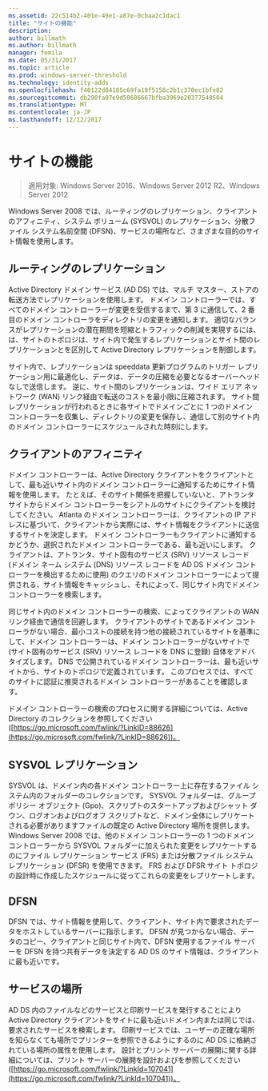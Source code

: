 ```yaml
---
ms.assetid: 22c514b2-401e-49e1-a87e-0cbaa2c1dac1
title: "サイトの機能"
description: 
author: billmath
ms.author: billmath
manager: femila
ms.date: 05/31/2017
ms.topic: article
ms.prod: windows-server-threshold
ms.technology: identity-adds
ms.openlocfilehash: f40122d84185c69fa19f5158c2b1c370ec1bfe82
ms.sourcegitcommit: db290fa07e9d50686667bfba3969e20377548504
ms.translationtype: MT
ms.contentlocale: ja-JP
ms.lasthandoff: 12/12/2017
---
```

# <a name="site-functions"></a>サイトの機能

>適用対象: Windows Server 2016、Windows Server 2012 R2、Windows Server 2012

 Windows Server 2008 では、ルーティングのレプリケーション、クライアントのアフィニティ、システム ボリューム (SYSVOL) のレプリケーション、分散ファイル システム名前空間 (DFSN)、サービスの場所など、さまざまな目的のサイト情報を使用します。  
  
## <a name="routing-replication"></a>ルーティングのレプリケーション  
Active Directory ドメイン サービス (AD DS) では、マルチ マスター、ストアの転送方法でレプリケーションを使用します。 ドメイン コントローラーでは、すべてのドメイン コントローラーが変更を受信するまで、第 3 に通信して、2 番目のドメイン コントローラをディレクトリの変更を通知します。 適切なバランスがレプリケーションの潜在期間を短縮とトラフィックの削減を実現するには、は、サイトのトポロジは、サイト内で発生するレプリケーションとサイト間のレプリケーションとを区別して Active Directory レプリケーションを制御します。  
  
サイト内で、レプリケーションは speeddata 更新プログラムのトリガー レプリケーション用に最適化し、データは、データの圧縮を必要となるオーバーヘッドなしで送信します。 逆に、サイト間のレプリケーションは、ワイド エリア ネットワーク (WAN) リンク経由で転送のコストを最小限に圧縮されます。 サイト間レプリケーションが行われるときに各サイトでドメインごとに 1 つのドメイン コントローラーを収集し、ディレクトリの変更を保存し、通信して別のサイト内のドメイン コントローラーにスケジュールされた時刻にします。  
  
## <a name="client-affinity"></a>クライアントのアフィニティ  
ドメイン コントローラーは、Active Directory クライアントをクライアントとして、最も近いサイト内のドメイン コントローラーに通知するためにサイト情報を使用します。 たとえば、そのサイト関係を把握していないと、アトランタ サイトからドメイン コントローラーをシアトルのサイトにクライアントを検討してください。 Atlanta のドメイン コントローラーは、クライアントの IP アドレスに基づいて、クライアントから実際には、サイト情報をクライアントに送信するサイトを決定します。 ドメイン コントローラーもクライアントに通知するかどうか、選択されたドメイン コントローラーである、最も近いにします。 クライアントは、アトランタ、サイト固有のサービス (SRV) リソース レコード (ドメイン ネーム システム (DNS) リソース レコードを AD DS ドメイン コントローラーを検出するために使用) のクエリのドメイン コントローラーによって提供される、サイト情報をキャッシュし、それによって、同じサイト内でドメイン コントローラーを検索します。  
  
同じサイト内のドメイン コントローラーの検索、によってクライアントの WAN リンク経由で通信を回避します。 クライアントのサイトであるドメイン コントローラがない場合、最小コストの接続を持つ他の接続されているサイトを基準にして、ドメイン コントローラーは、ドメイン コントローラーがないサイトで (サイト固有のサービス (SRV) リソース レコードを DNS に登録) 自体をアドバタイズします。 DNS で公開されているドメイン コントローラーは、最も近いサイトから、サイトのトポロジで定義されています。 このプロセスでは、すべてのサイトに認証に推奨されるドメイン コントローラーがあることを確認します。  
  
ドメイン コントローラーの検索のプロセスに関する詳細については、Active Directory のコレクションを参照してください ([https://go.microsoft.com/fwlink/?LinkID=88626](https://go.microsoft.com/fwlink/?LinkID=88626))。  
  
## <a name="sysvol-replication"></a>SYSVOL レプリケーション  
SYSVOL は、ドメイン内の各ドメイン コントローラー上に存在するファイル システム内のフォルダーのコレクションです。 SYSVOL フォルダーは、グループ ポリシー オブジェクト (Gpo)、スクリプトのスタートアップおよびシャット ダウン、ログオンおよびログオフ スクリプトなど、ドメイン全体にレプリケートされる必要がありますファイルの既定の Active Directory 場所を提供します。  Windows Server 2008 では、他のドメイン コントローラーの 1 つのドメイン コントローラーから SYSVOL フォルダーに加えられた変更をレプリケートするのにファイル レプリケーション サービス (FRS) または分散ファイル システム レプリケーション (DFSR) を使用できます。 FRS および DFSR サイト トポロジの設計時に作成したスケジュールに従ってこれらの変更をレプリケートします。  
  
## <a name="dfsn"></a>DFSN  
DFSN では、サイト情報を使用して、クライアント、サイト内で要求されたデータをホストしているサーバーに指示します。 DFSN が見つからない場合、データのコピー、クライアントと同じサイト内で、DFSN 使用するファイル サーバーを DFSN を持つ共有データを決定する AD DS のサイト情報は、クライアントに最も近いです。  
  
## <a name="service-location"></a>サービスの場所  
AD DS 内のファイルなどのサービスと印刷サービスを発行することにより Active Directory クライアントをサイトに最も近いドメイン内または同じでは、要求されたサービスを検索します。 印刷サービスでは、ユーザーの正確な場所を知らなくても場所でプリンターを参照できるようにするのに AD DS に格納されている場所の属性を使用します。 設計とプリント サーバーの展開に関する詳細については、プリント サーバーの展開を設計およびを参照してください ([https://go.microsoft.com/fwlink/?LinkId=107041](https://go.microsoft.com/fwlink/?LinkId=107041))。  
  



